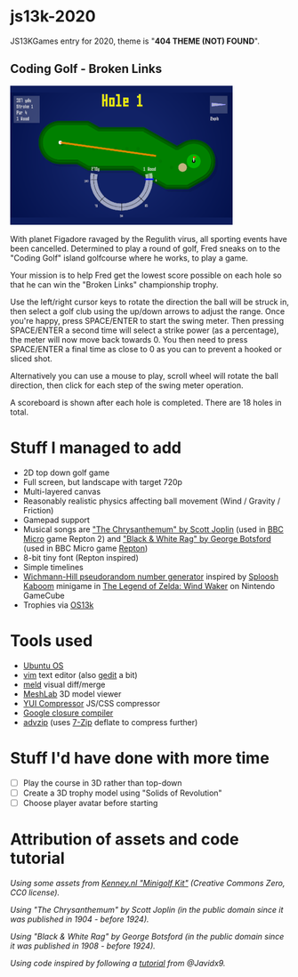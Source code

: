 # js13k-2020
JS13KGames entry for 2020, theme is "**404 THEME (NOT) FOUND**".

## Coding Golf - Broken Links

![Coding Golf - Broken Links](big_screenshot.png?raw=true "Coding Golf - Broken Links")

With planet Figadore ravaged by the Regulith virus, all sporting events have been cancelled. Determined to play a round of golf, Fred sneaks on to the "Coding Golf" island golfcourse where he works, to play a game.

Your mission is to help Fred get the lowest score possible on each hole so that he can win the "Broken Links" championship trophy.

Use the left/right cursor keys to rotate the direction the ball will be struck in, then select a golf club using the up/down arrows to adjust the range. Once you're happy, press SPACE/ENTER to start the swing meter. Then pressing SPACE/ENTER a second time will select a strike power (as a percentage), the meter will now move back towards 0. You then need to press SPACE/ENTER a final time as close to 0 as you can to prevent a hooked or sliced shot.

Alternatively you can use a mouse to play, scroll wheel will rotate the ball direction, then click for each step of the swing meter operation.

A scoreboard is shown after each hole is completed. There are 18 holes in total.

# Stuff I managed to add
* 2D top down golf game
* Full screen, but landscape with target 720p
* Multi-layered canvas
* Reasonably realistic physics affecting ball movement (Wind / Gravity / Friction)
* Gamepad support
* Musical songs are ["The Chrysanthemum" by Scott Joplin](https://en.wikipedia.org/wiki/List_of_compositions_by_Scott_Joplin) (used in [BBC Micro](https://en.wikipedia.org/wiki/BBC_Micro) game Repton 2) and ["Black & White Rag" by George Botsford](https://en.wikipedia.org/wiki/Black_and_White_Rag) (used in BBC Micro game [Repton](https://en.wikipedia.org/wiki/Repton_(computer_game)))
* 8-bit tiny font (Repton inspired)
* Simple timelines
* [Wichmann-Hill pseudorandom number generator](https://en.wikipedia.org/wiki/Wichmann%E2%80%93Hill) inspired by [Sploosh Kaboom](https://www.youtube.com/watch?v=1hs451PfFzQ) minigame in [The Legend of Zelda: Wind Waker](https://en.wikipedia.org/wiki/The_Legend_of_Zelda:_The_Wind_Waker) on Nintendo GameCube
* Trophies via [OS13k](https://github.com/KilledByAPixel/OS13k)

# Tools used
* [Ubuntu OS](https://www.ubuntu.com/)
* [vim](https://github.com/vim) text editor (also [gedit](https://github.com/GNOME/gedit) a bit)
* [meld](https://github.com/GNOME/meld) visual diff/merge
* [MeshLab](https://github.com/cnr-isti-vclab/meshlab) 3D model viewer
* [YUI Compressor](https://github.com/yui/yuicompressor) JS/CSS compressor
* [Google closure compiler](https://closure-compiler.appspot.com/home)
* [advzip](https://github.com/amadvance/advancecomp) (uses [7-Zip](https://sourceforge.net/projects/sevenzip/files/7-Zip/) deflate to compress further)

# Stuff I'd have done with more time
- [ ] Play the course in 3D rather than top-down
- [ ] Create a 3D trophy model using "Solids of Revolution"
- [ ] Choose player avatar before starting

# Attribution of assets and code tutorial

_Using some assets from [Kenney.nl "Minigolf Kit"](https://kenney.nl/assets/minigolf-kit) (Creative Commons Zero, CC0 license)._

_Using "The Chrysanthemum" by Scott Joplin (in the public domain since it was published in 1904 - before 1924)._

_Using "Black & White Rag" by George Botsford (in the public domain since it was published in 1908 - before 1924)._

_Using code inspired by following a [tutorial](https://www.youtube.com/watch?v=XgMWc6LumG4) from @Javidx9._
